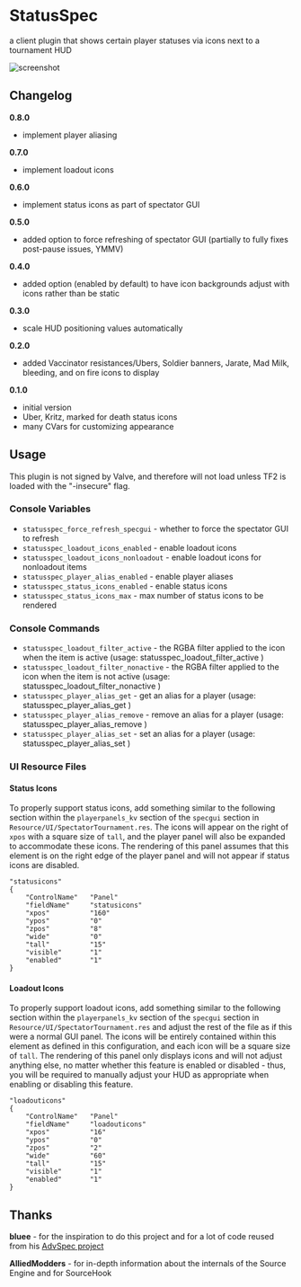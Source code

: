 StatusSpec
==========

a client plugin that shows certain player statuses via icons next to a tournament HUD

![screenshot](http://i.imgur.com/XS9VQaV.png)

Changelog
---------

**0.8.0**
* implement player aliasing

**0.7.0**
* implement loadout icons

**0.6.0**
* implement status icons as part of spectator GUI

**0.5.0**
* added option to force refreshing of spectator GUI (partially to fully fixes post-pause issues, YMMV)

**0.4.0**
* added option (enabled by default) to have icon backgrounds adjust with icons rather than be static

**0.3.0**
* scale HUD positioning values automatically

**0.2.0**
* added Vaccinator resistances/Ubers, Soldier banners, Jarate, Mad Milk, bleeding, and on fire icons to display

**0.1.0**
* initial version
* Uber, Kritz, marked for death status icons
* many CVars for customizing appearance

Usage
-----
This plugin is not signed by Valve, and therefore will not load unless TF2 is loaded with the "-insecure" flag.

### Console Variables
* `statusspec_force_refresh_specgui` - whether to force the spectator GUI to refresh
* `statusspec_loadout_icons_enabled` - enable loadout icons
* `statusspec_loadout_icons_nonloadout` - enable loadout icons for nonloadout items
* `statusspec_player_alias_enabled` - enable player aliases
* `statusspec_status_icons_enabled` - enable status icons
* `statusspec_status_icons_max` - max number of status icons to be rendered

### Console Commands
* `statusspec_loadout_filter_active` - the RGBA filter applied to the icon when the item is active (usage: statusspec_loadout_filter_active <red> <green> <blue> <alpha>)
* `statusspec_loadout_filter_nonactive` - the RGBA filter applied to the icon when the item is not active (usage: statusspec_loadout_filter_nonactive <red> <green> <blue> <alpha>)
* `statusspec_player_alias_get` - get an alias for a player (usage: statusspec_player_alias_get <steamid>)
* `statusspec_player_alias_remove` - remove an alias for a player (usage: statusspec_player_alias_remove <steamid>)
* `statusspec_player_alias_set` - set an alias for a player (usage: statusspec_player_alias_set <steamid> <alias>)

### UI Resource Files

#### Status Icons
To properly support status icons, add something similar to the following section within the `playerpanels_kv` section of the `specgui` section in `Resource/UI/SpectatorTournament.res`. The icons will appear on the right of `xpos` with a square size of `tall`, and the player panel will also be expanded to accommodate these icons. The rendering of this panel assumes that this element is on the right edge of the player panel and will not appear if status icons are disabled.
```
"statusicons"
{
	"ControlName"	"Panel"
	"fieldName"		"statusicons"
	"xpos"			"160"
	"ypos"			"0"
	"zpos"			"8"
	"wide"			"0"
	"tall"			"15"
	"visible"		"1"
	"enabled"		"1"
}
```

#### Loadout Icons
To properly support loadout icons, add something similar to the following section within the `playerpanels_kv` section of the `specgui` section in `Resource/UI/SpectatorTournament.res` and adjust the rest of the file as if this were a normal GUI panel. The icons will be entirely contained within this element as defined in this configuration, and each icon will be a square size of `tall`. The rendering of this panel only displays icons and will not adjust anything else, no matter whether this feature is enabled or disabled - thus, you will be required to manually adjust your HUD as appropriate when enabling or disabling this feature.
```
"loadouticons"
{
	"ControlName"   "Panel"
	"fieldName"     "loadouticons"
	"xpos"          "16"
	"ypos"          "0"
	"zpos"          "2"
	"wide"          "60"
	"tall"          "15"
	"visible"       "1"
	"enabled"       "1"
}
```

Thanks
------
**bluee** - for the inspiration to do this project and for a lot of code reused from his [AdvSpec project](https://github.com/MattMcNam/advspec)

**AlliedModders** - for in-depth information about the internals of the Source Engine and for SourceHook